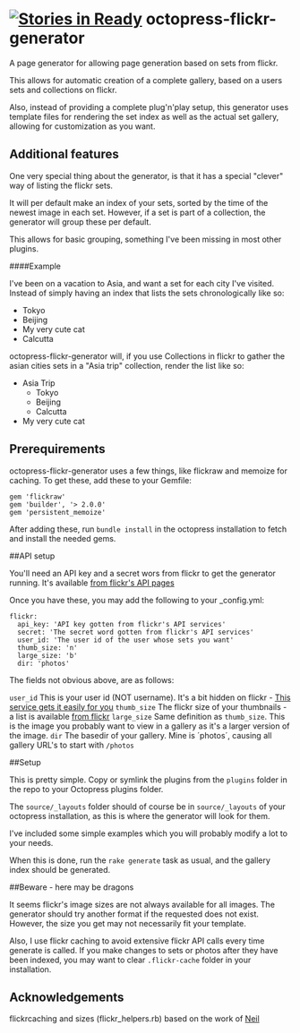 [![Stories in Ready](https://badge.waffle.io/jesperrasmussen/octopress-flickr-generator.png?label=ready&title=Ready)](https://waffle.io/jesperrasmussen/octopress-flickr-generator)
octopress-flickr-generator
=======================

A page generator for allowing page generation based on sets from flickr.

This allows for automatic creation of a complete gallery, based on a users sets and collections on flickr.

Also, instead of providing a complete plug'n'play setup, this generator uses template files for rendering the set index as well as the actual set gallery, allowing for customization as you want.

## Additional features

One very special thing about the generator, is that it has a special "clever" way of listing the flickr sets.

It will per default make an index of your sets, sorted by the time of the newest image in each set. However, if a set is part of a collection, the generator will group these per default.

This allows for basic grouping, something I've been missing in most other plugins.

####Example

I've been on a vacation to Asia, and want a set for each city I've visited. Instead of simply having an index that lists the sets chronologically like so:

 * Tokyo
 * Beijing
 * My very cute cat
 * Calcutta

octopress-flickr-generator will, if you use Collections in flickr to gather the asian cities sets in a "Asia trip" collection, render the list like so:

 * Asia Trip
 	* Tokyo
 	* Beijing
 	* Calcutta
 * My very cute cat 


## Prerequirements

octopress-flickr-generator uses a few things, like flickraw and memoize for caching. To get these, add these to your Gemfile:

	gem 'flickraw'
	gem 'builder', '> 2.0.0'
	gem 'persistent_memoize'
	
After adding these, run `bundle install` in the octopress installation to fetch and install the needed gems.

##API setup

You'll need an API key and a secret wors from flickr to get the generator running. It's available [from flickr's API pages](http://www.flickr.com/services/developer/api/)

Once you have these, you may add the following to your _config.yml:

	flickr:
	  api_key: 'API key gotten from flickr's API services'
	  secret: 'The secret word gotten from flickr's API services'
	  user_id: 'The user id of the user whose sets you want'
	  thumb_size: 'n'
	  large_size: 'b'
	  dir: 'photos'
	  
The fields not obvious above, are as follows:

`user_id` This is your user id (NOT username). It's a bit hidden on flickr - [This service gets it easily for you](http://idgettr.com)
`thumb_size` The flickr size of your thumbnails - a list is available [from flickr](http://www.flickr.com/services/api/misc.urls.html)
`large_size` Same definition as `thumb_size`. This is the image you probably want to view in a gallery as it's a larger version of the image.
`dir` The basedir of your gallery. Mine is ´photos´, causing all gallery URL's to start with `/photos`

##Setup

This is pretty simple. Copy or symlink the plugins from the `plugins` folder in the repo to your Octopress plugins folder. 

The `source/_layouts` folder should of course be in `source/_layouts` of your octopress installation, as this is where the generator will look for them.

I've included some simple examples which you will probably modify a lot to your needs.

When this is done, run the `rake generate` task as usual, and the gallery index should be generated.

##Beware - here may be dragons

It seems flickr's image sizes are not always available for all images. The generator should try another format if the requested does not exist. However, the size you get may not necessarily fit your template.

Also, I use flickr caching to avoid extensive flickr API calls every time generate is called. If you make changes to sets or photos after they have been indexed, you may want to clear `.flickr-cache` folder in your installation.

## Acknowledgements

flickrcaching and sizes (flickr_helpers.rb) based on the work of [Neil](https://raw.github.com/neilk/octopress-flickr)